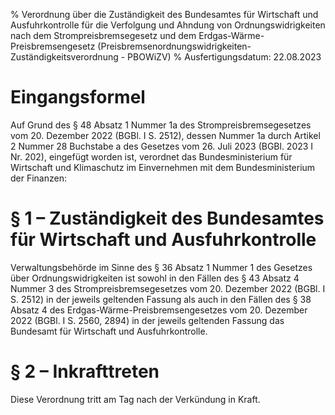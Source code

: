 % Verordnung über die Zuständigkeit des Bundesamtes für Wirtschaft und Ausfuhrkontrolle für die Verfolgung und Ahndung von Ordnungswidrigkeiten nach dem Strompreisbremsegesetz und dem Erdgas-Wärme-Preisbremsengesetz  (Preisbremsenordnungswidrigkeiten-Zuständigkeitsverordnung - PBOWiZV)
% Ausfertigungsdatum: 22.08.2023
 
# Eingangsformel

Auf Grund des § 48 Absatz 1 Nummer 1a des Strompreisbremsegesetzes vom 20. Dezember 2022 (BGBl. I S. 2512), dessen Nummer 1a durch Artikel 2 Nummer 28 Buchstabe a des Gesetzes vom 26. Juli 2023 (BGBl. 2023 I Nr. 202), eingefügt worden ist, verordnet das Bundesministerium für Wirtschaft und Klimaschutz im Einvernehmen mit dem Bundesministerium der Finanzen:

# § 1 – Zuständigkeit des Bundesamtes für Wirtschaft und Ausfuhrkontrolle

Verwaltungsbehörde im Sinne des § 36 Absatz 1 Nummer 1 des Gesetzes über Ordnungswidrigkeiten ist sowohl in den Fällen des § 43 Absatz 4 Nummer 3 des Strompreisbremsegesetzes vom 20. Dezember 2022 (BGBl. I S. 2512) in der jeweils geltenden Fassung als auch in den Fällen des § 38 Absatz 4 des Erdgas-Wärme-Preisbremsengesetzes vom 20. Dezember 2022 (BGBl. I S. 2560, 2894) in der jeweils geltenden Fassung das Bundesamt für Wirtschaft und Ausfuhrkontrolle.

# § 2 – Inkrafttreten

Diese Verordnung tritt am Tag nach der Verkündung in Kraft.
